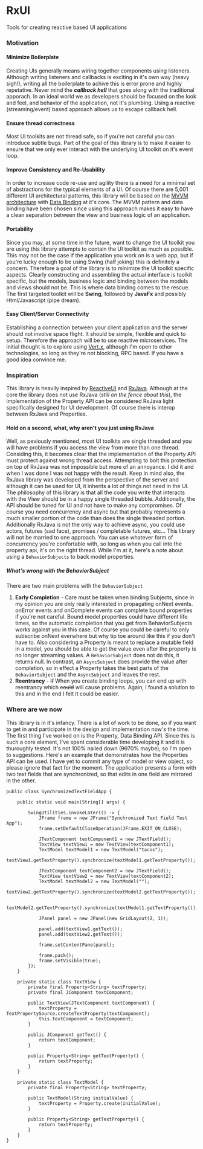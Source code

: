 # RxUI
Tools for creating reactive based UI applications

### Motivation
#### Minimize Boilerplate
Creating UIs generally means wiring together components using listeners. Although writing listeners and callbacks is exciting in it's own way (heavy sigh!), writing all the boilerplate to achive this is error prone and highly repetative. Never mind the ***callback hell*** that goes along with the traditional apporach. In an ideal world we as developers should be focused on the look and feel, and behavior of the application, not it's plumbing. Using a reactive (streaming/event) based approach allows us to escape callback hell.
#### Ensure thread correctness
Most UI toolkits are not thread safe, so if you're not careful you can introduce subtle bugs. Part of the goal of this library is to make it easier to ensure that we only ever interact with the underlying UI toolkit on it's event loop.
#### Improve Consistency and Re-Usability
In order to increase code re-use and agility there is a need for a minimal set of abstractions for the typical elements of a UI. Of course there are 5,001 different UI architectural patterns, this library will be based on the [MVVM architecture](https://en.wikipedia.org/wiki/Model%E2%80%93view%E2%80%93viewmodel) with [Data Binding](https://en.wikipedia.org/wiki/Data_binding) at it's core. The MVVM pattern and data binding have been chosen since using this approach makes it easy to have a clean separation between the view and business logic of an application.
#### Portability
Since you may, at some time in the future, want to change the UI toolkit you are using this library attempts to contain the UI toolkit as much as possible. This may not be the case if the application you work on is a web app, but if you're lucky enough to be using Swing (half joking) this is definitely a concern. Therefore a goal of the library is to minimize the UI toolkit specific aspects. Clearly constructing and assembling the actual interface is toolkit specific, but the models, business logic and binding between the models and views should not be. This is where data binding comes to the rescue. The first targeted toolkit will be **Swing**, followed by **JavaFx** and possibly Html/Javascript (pipe dream).
#### Easy Client/Server Connectivity
Establishing a connection between your client application and the server should not involve space flight. It should be simple, flexible and quick to setup. Therefore the approach will be to use reactive microservices. The initial thought is to explore using [Vert.x](http://vertx.io/), although I'm open to other technologies, so long as they're not blocking, RPC based. If you have a good idea convince me.

### Inspiration
This library is heavily inspired by [ReactiveUI](http://reactiveui.net/) and [RxJava](https://github.com/ReactiveX/RxJava). Although at the core the library does not use RxJava (*still on the fence about this*), the implementation of the Property API can be considered RxJava light specifically designed for UI development. Of course there is interop between RxJava and Properties.
#### Hold on a second, what, why aren't you just using RxJava
Well, as peviously mentioned, most UI toolkits are single threaded and you will have problems if you access the view from more than one thread. Considing this, it becomes clear that the implementation of the Property API must protect against wrong thread access. Attempting to bolt this protection on top of RxJava was not impossible but more of an annoyance. I did it and when I was done I was not happy with the result. Keep in mind also, the RxJava library was developed from the perspective of the server and although it can be used for UI, it inherits a lot of things not need in the UI. The philosophy of this library is that all the code you write that interacts with the View should be in a happy single threaded bubble. Additionally, the API should be tuned for UI and not have to make any compromises. Of course you need concurrency and async but that probably represents a much smaller portion of the code than does the single threaded portion. Additionally RxJava is not the only way to achieve async, you could use actors, futures (sad face), promises / completable futures, etc... This library will not be married to one approach. You can use whatever form of concurrency you're confortable with, so long as when you call into the property api, it's on the right thread. While I'm at it, here's a note about using a `BehaviorSubjects` to back model properties.
##### What's wrong with the BehaviorSubject
There are two main problems with the `BehaviorSubject`

1. **Early Completion** - Care must be taken when binding Subjects, since in my opinion you are only really interested in propagating onNext events. onError events and onComplete events can complete bound properties if you're not careful. Bound model properties could have different life times, so the automatic completion that you get from BehaviorSubjects works against you in this case. Of course you could be careful to only subscribe onNext everwhere but why tip toe around like this if you don't have to. Also considering a Property is meant to replace a mutable field in a model, you should be able to get the value even after the property is no longer streaming values. A `BehaviorSubject` does not do this, it returns null. In contrast, an `AsyncSubject` does provide the value after completion, so in effect a Property takes the best parts of the `BehaviorSubject` and the `AsyncSubject` and leaves the rest.
2. **Reentrancy** - ~~If~~ When you create binding loops, you can end up with reentrancy which ~~could~~ will cause problems. Again, I found a solution to this and in the end I felt it could be easier.

### Where are we now
This library is in it's infancy. There is a lot of work to be done, so if you want to get in and participate in the design and implementation now's the time. The first thing I've worked on is the Property, Data Binding API. Since this is such a core element, I've spent considerable time developing it and it is thuroughly tested. It's not 100% nailed down (~~90~~70% maybe), so I'm open to suggestions. Here's an example that demonstrates how the Properties API can be used. I have yet to commit any type of model or view object, so please ignore that fact for the moment. The application presents a form with two text fields that are synchronized, so that edits in one field are mirrored in the other.
```
public class SynchronizedTextFieldApp {

    public static void main(String[] args) {
        
        SwingUtilities.invokeLater(() -> {
            JFrame frame = new JFrame("Synchronized Text Field Test App");
            frame.setDefaultCloseOperation(JFrame.EXIT_ON_CLOSE);
            
            JTextComponent textComponent1 = new JTextField();
            TextView textView1 = new TextView(textComponent1);
            TextModel textModel1 = new TextModel("tacos");
            textView1.getTextProperty().synchronize(textModel1.getTextProperty());
            
            JTextComponent textComponent2 = new JTextField();
            TextView textView2 = new TextView(textComponent2);
            TextModel textModel2 = new TextModel("");
            textView2.getTextProperty().synchronize(textModel2.getTextProperty());
            
            textModel2.getTextProperty().synchronize(textModel1.getTextProperty());
            
            JPanel panel = new JPanel(new GridLayout(2, 1));
            
            panel.add(textView1.getText());
            panel.add(textView2.getText());
            
            frame.setContentPane(panel);
            
            frame.pack();
            frame.setVisible(true);
        });
    }
    
    private static class TextView {
        private final Property<String> textProperty;
        private final JComponent textComponent;
        
        public TextView(JTextComponent textComponent) {
            textProperty = TextPropertySource.createTextProperty(textComponent);
            this.textComponent = textComponent;
        }
        
        public JComponent getText() {
            return textComponent;
        }
        
        public Property<String> getTextProperty() {
            return textProperty;
        }
    }
    
    private static class TextModel {
        private final Property<String> textProperty;
        
        public TextModel(String initialValue) {
            textProperty = Property.create(initialValue);
        }
        
        public Property<String> getTextProperty() {
            return textProperty;
        }
    }
}
```
